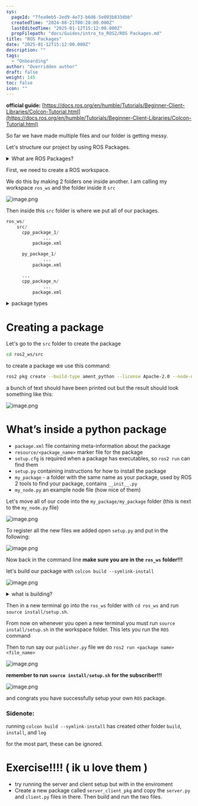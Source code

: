 ```yaml
---
sys:
  pageId: "7fea9eb5-2ed9-4e73-b6d6-5e093b833dbb"
  createdTime: "2024-08-21T00:28:00.000Z"
  lastEditedTime: "2025-01-12T15:12:00.000Z"
  propFilepath: "docs/Guides/intro_to_ROS2/ROS Packages.md"
title: "ROS Packages"
date: "2025-01-12T15:12:00.000Z"
description: ""
tags:
  - "Onboarding"
author: "Overridden author"
draft: false
weight: 145
toc: false
icon: ""
---
```


**official guide:** [https://docs.ros.org/en/humble/Tutorials/Beginner-Client-Libraries/Colcon-Tutorial.html](https://docs.ros.org/en/humble/Tutorials/Beginner-Client-Libraries/Colcon-Tutorial.html)

So far we have made multiple files and our folder is getting messy.

Let's structure our project by using ROS Packages.

<details>

<summary>What are ROS Packages?</summary>

ROS Packages are, as the name implies, packages of code that are highly sharable between ROS developers.

They consist of a folder, `package.xml` file, and source code

```python
      cpp_package_1/
		      ... imagine much code files here ..
          package.xml
```

</details>

First, we need to create a ROS workspace.

We do this by making 2 folders one inside another. I am calling my workspace `ros_ws` and the folder inside it `src`

![image.png](https://prod-files-secure.s3.us-west-2.amazonaws.com/d518164a-d88e-44d1-a4ee-3adb3bd8bce0/70706947-fd18-4537-a67b-e12946812d31/image.png?X-Amz-Algorithm=AWS4-HMAC-SHA256&X-Amz-Content-Sha256=UNSIGNED-PAYLOAD&X-Amz-Credential=ASIAZI2LB466QKB5WCBO%2F20250428%2Fus-west-2%2Fs3%2Faws4_request&X-Amz-Date=20250428T133330Z&X-Amz-Expires=3600&X-Amz-Security-Token=IQoJb3JpZ2luX2VjEN7%2F%2F%2F%2F%2F%2F%2F%2F%2F%2FwEaCXVzLXdlc3QtMiJIMEYCIQDSBr3h9Ukyxc5LRoItleX69M6WG8qQ6e6WMqZmM6TZFwIhAJaPHfwSU%2FSuyHWEbqp8w%2BosyanGgZhnvxnxRvSL4ojQKv8DCHYQABoMNjM3NDIzMTgzODA1Igz46uLCdChbkNtRWK4q3AM%2Fra5CiGV1uEzKsTsEOquDjpPhViXxd%2BhIUp7drZzyRlT%2F3%2F2tntGwKocJ4dCQx7PqnUfD8rV%2BvecExkwrgly3VLGo9m3DWu1KmjBKfJezrhmKIhWmvbCLSnhuwPqzyqMDTqqlMXcmFOmV%2FQWUKXtZ8VrGbcmE0n%2F1EmGLJFZcplS0knouAxw3h0w1dRPo8WgkDm3kToRZpbGZa52crWzQ2o9gwKmdb6zxjR8AQbO7dWTmxr6OO%2FidrLiwa1BgTkP7Yji5f%2FV8ZLG9jif6g6gXMowPefaoUCm1o8RB0Y78YK8SOxn82LicvLxJLOrBumAtWTeuM8qxyFusi9GuJyLIoVrLEm8nBqlxuM4ctEk1XcH4bxaksjjfRRWxe%2Blff2etWL%2FZF5kEBENdJDQt6RzqDO10KVFNbBkh5HLhUGBWY0KCVYrKyHMBWIt%2FTaGYA5oDjJ9OYjFDrx4aXZrxRHla4DRyqO4eG3n3IOgUpa2LrD3x9a%2FLrNV8OT%2FW3lrmZt1y89cimSPKNFJt6sWgB2ucuYXuiyWVfuEau4WkxbmZ55waaNQZXaj7dTRRzxMsxpvPENBMpRoE7zxDmCXFyW1HcdUjjHvytcC4sfovgB1Lzac0pj1gPADh39QQ%2BjCIg77ABjqkAcZAf9%2F%2BKrhUlqcWt%2BA7LmE0UhTwG1vDr8m07Jxj7RWhmiXUeRkAvCmdsoji8YGKIRo2%2BaWaqMCs6%2FlaC4KbrS%2BY8HUq2f0ZEBIqviFRMQPe0NQlgKsGxrvAIsITtbG9oucjsyTpcJYe0mcAWviz%2FzIlf6qX%2FHaQUOAxvbq5T9%2FKMVdHmf6NNP0nV0qXoLPZvzghH8h5UbInwQPtg3HnzpniQwM1&X-Amz-Signature=b9f120243a1d1ab9902651b9ee4d0c6422aef3e22154ce1d9bf9d82e035063a0&X-Amz-SignedHeaders=host&x-id=GetObject)

Then inside this `src` folder is where we put all of our packages.

```python
ros_ws/
    src/
      cpp_package_1/
		      ...
          package.xml

      py_package_1/
		      ...
          package.xml

      ...
      cpp_package_n/
		      ...
          package.xml

```

<details>

<summary>package types</summary>

packages can be either `C++` or python.

the intern file structure is different for each but for this guide we will stick to creating python packages

</details>

# Creating a package

Let's go to the `src` folder to create the package

```bash
cd ros2_ws/src
```

to create a package we use this command:

```bash
ros2 pkg create --build-type ament_python --license Apache-2.0 --node-name my_node my_package
```

a bunch of text should have been printed out but the result should look something like this:

![image.png](https://prod-files-secure.s3.us-west-2.amazonaws.com/d518164a-d88e-44d1-a4ee-3adb3bd8bce0/e6cf1e3f-8512-4a3e-b131-079f800bf3e8/image.png?X-Amz-Algorithm=AWS4-HMAC-SHA256&X-Amz-Content-Sha256=UNSIGNED-PAYLOAD&X-Amz-Credential=ASIAZI2LB466QKB5WCBO%2F20250428%2Fus-west-2%2Fs3%2Faws4_request&X-Amz-Date=20250428T133330Z&X-Amz-Expires=3600&X-Amz-Security-Token=IQoJb3JpZ2luX2VjEN7%2F%2F%2F%2F%2F%2F%2F%2F%2F%2FwEaCXVzLXdlc3QtMiJIMEYCIQDSBr3h9Ukyxc5LRoItleX69M6WG8qQ6e6WMqZmM6TZFwIhAJaPHfwSU%2FSuyHWEbqp8w%2BosyanGgZhnvxnxRvSL4ojQKv8DCHYQABoMNjM3NDIzMTgzODA1Igz46uLCdChbkNtRWK4q3AM%2Fra5CiGV1uEzKsTsEOquDjpPhViXxd%2BhIUp7drZzyRlT%2F3%2F2tntGwKocJ4dCQx7PqnUfD8rV%2BvecExkwrgly3VLGo9m3DWu1KmjBKfJezrhmKIhWmvbCLSnhuwPqzyqMDTqqlMXcmFOmV%2FQWUKXtZ8VrGbcmE0n%2F1EmGLJFZcplS0knouAxw3h0w1dRPo8WgkDm3kToRZpbGZa52crWzQ2o9gwKmdb6zxjR8AQbO7dWTmxr6OO%2FidrLiwa1BgTkP7Yji5f%2FV8ZLG9jif6g6gXMowPefaoUCm1o8RB0Y78YK8SOxn82LicvLxJLOrBumAtWTeuM8qxyFusi9GuJyLIoVrLEm8nBqlxuM4ctEk1XcH4bxaksjjfRRWxe%2Blff2etWL%2FZF5kEBENdJDQt6RzqDO10KVFNbBkh5HLhUGBWY0KCVYrKyHMBWIt%2FTaGYA5oDjJ9OYjFDrx4aXZrxRHla4DRyqO4eG3n3IOgUpa2LrD3x9a%2FLrNV8OT%2FW3lrmZt1y89cimSPKNFJt6sWgB2ucuYXuiyWVfuEau4WkxbmZ55waaNQZXaj7dTRRzxMsxpvPENBMpRoE7zxDmCXFyW1HcdUjjHvytcC4sfovgB1Lzac0pj1gPADh39QQ%2BjCIg77ABjqkAcZAf9%2F%2BKrhUlqcWt%2BA7LmE0UhTwG1vDr8m07Jxj7RWhmiXUeRkAvCmdsoji8YGKIRo2%2BaWaqMCs6%2FlaC4KbrS%2BY8HUq2f0ZEBIqviFRMQPe0NQlgKsGxrvAIsITtbG9oucjsyTpcJYe0mcAWviz%2FzIlf6qX%2FHaQUOAxvbq5T9%2FKMVdHmf6NNP0nV0qXoLPZvzghH8h5UbInwQPtg3HnzpniQwM1&X-Amz-Signature=516fb938e04179ca014cd5967a18688101dbb2c93ccf922d44ec21c4fc4f9f6c&X-Amz-SignedHeaders=host&x-id=GetObject)

# What’s inside a python package

- `package.xml` file containing meta-information about the package
- `resource/<package_name>` marker file for the package
- `setup.cfg` is required when a package has executables, so `ros2 run` can find them
- `setup.py` containing instructions for how to install the package
- `my_package` - a folder with the same name as your package, used by ROS 2 tools to find your package, contains `__init__.py`
- `my_node.py` an example node file (how nice of them)

Let's move all of our code into the `my_package/my_package` folder (this is next to the `my_node.py` file)

![image.png](https://prod-files-secure.s3.us-west-2.amazonaws.com/d518164a-d88e-44d1-a4ee-3adb3bd8bce0/9ce58f11-0da9-4d3e-b86d-506a9685d378/image.png?X-Amz-Algorithm=AWS4-HMAC-SHA256&X-Amz-Content-Sha256=UNSIGNED-PAYLOAD&X-Amz-Credential=ASIAZI2LB466QKB5WCBO%2F20250428%2Fus-west-2%2Fs3%2Faws4_request&X-Amz-Date=20250428T133330Z&X-Amz-Expires=3600&X-Amz-Security-Token=IQoJb3JpZ2luX2VjEN7%2F%2F%2F%2F%2F%2F%2F%2F%2F%2FwEaCXVzLXdlc3QtMiJIMEYCIQDSBr3h9Ukyxc5LRoItleX69M6WG8qQ6e6WMqZmM6TZFwIhAJaPHfwSU%2FSuyHWEbqp8w%2BosyanGgZhnvxnxRvSL4ojQKv8DCHYQABoMNjM3NDIzMTgzODA1Igz46uLCdChbkNtRWK4q3AM%2Fra5CiGV1uEzKsTsEOquDjpPhViXxd%2BhIUp7drZzyRlT%2F3%2F2tntGwKocJ4dCQx7PqnUfD8rV%2BvecExkwrgly3VLGo9m3DWu1KmjBKfJezrhmKIhWmvbCLSnhuwPqzyqMDTqqlMXcmFOmV%2FQWUKXtZ8VrGbcmE0n%2F1EmGLJFZcplS0knouAxw3h0w1dRPo8WgkDm3kToRZpbGZa52crWzQ2o9gwKmdb6zxjR8AQbO7dWTmxr6OO%2FidrLiwa1BgTkP7Yji5f%2FV8ZLG9jif6g6gXMowPefaoUCm1o8RB0Y78YK8SOxn82LicvLxJLOrBumAtWTeuM8qxyFusi9GuJyLIoVrLEm8nBqlxuM4ctEk1XcH4bxaksjjfRRWxe%2Blff2etWL%2FZF5kEBENdJDQt6RzqDO10KVFNbBkh5HLhUGBWY0KCVYrKyHMBWIt%2FTaGYA5oDjJ9OYjFDrx4aXZrxRHla4DRyqO4eG3n3IOgUpa2LrD3x9a%2FLrNV8OT%2FW3lrmZt1y89cimSPKNFJt6sWgB2ucuYXuiyWVfuEau4WkxbmZ55waaNQZXaj7dTRRzxMsxpvPENBMpRoE7zxDmCXFyW1HcdUjjHvytcC4sfovgB1Lzac0pj1gPADh39QQ%2BjCIg77ABjqkAcZAf9%2F%2BKrhUlqcWt%2BA7LmE0UhTwG1vDr8m07Jxj7RWhmiXUeRkAvCmdsoji8YGKIRo2%2BaWaqMCs6%2FlaC4KbrS%2BY8HUq2f0ZEBIqviFRMQPe0NQlgKsGxrvAIsITtbG9oucjsyTpcJYe0mcAWviz%2FzIlf6qX%2FHaQUOAxvbq5T9%2FKMVdHmf6NNP0nV0qXoLPZvzghH8h5UbInwQPtg3HnzpniQwM1&X-Amz-Signature=c93d463b9bf704182973aa2101248d4c2de449a7cf54b632a4938d7ff40e10a0&X-Amz-SignedHeaders=host&x-id=GetObject)

To register all the new files we added open `setup.py` and put in the following:

![image.png](https://prod-files-secure.s3.us-west-2.amazonaws.com/d518164a-d88e-44d1-a4ee-3adb3bd8bce0/1cd7c262-4cae-4496-9d75-c178537d24a2/image.png?X-Amz-Algorithm=AWS4-HMAC-SHA256&X-Amz-Content-Sha256=UNSIGNED-PAYLOAD&X-Amz-Credential=ASIAZI2LB466QKB5WCBO%2F20250428%2Fus-west-2%2Fs3%2Faws4_request&X-Amz-Date=20250428T133330Z&X-Amz-Expires=3600&X-Amz-Security-Token=IQoJb3JpZ2luX2VjEN7%2F%2F%2F%2F%2F%2F%2F%2F%2F%2FwEaCXVzLXdlc3QtMiJIMEYCIQDSBr3h9Ukyxc5LRoItleX69M6WG8qQ6e6WMqZmM6TZFwIhAJaPHfwSU%2FSuyHWEbqp8w%2BosyanGgZhnvxnxRvSL4ojQKv8DCHYQABoMNjM3NDIzMTgzODA1Igz46uLCdChbkNtRWK4q3AM%2Fra5CiGV1uEzKsTsEOquDjpPhViXxd%2BhIUp7drZzyRlT%2F3%2F2tntGwKocJ4dCQx7PqnUfD8rV%2BvecExkwrgly3VLGo9m3DWu1KmjBKfJezrhmKIhWmvbCLSnhuwPqzyqMDTqqlMXcmFOmV%2FQWUKXtZ8VrGbcmE0n%2F1EmGLJFZcplS0knouAxw3h0w1dRPo8WgkDm3kToRZpbGZa52crWzQ2o9gwKmdb6zxjR8AQbO7dWTmxr6OO%2FidrLiwa1BgTkP7Yji5f%2FV8ZLG9jif6g6gXMowPefaoUCm1o8RB0Y78YK8SOxn82LicvLxJLOrBumAtWTeuM8qxyFusi9GuJyLIoVrLEm8nBqlxuM4ctEk1XcH4bxaksjjfRRWxe%2Blff2etWL%2FZF5kEBENdJDQt6RzqDO10KVFNbBkh5HLhUGBWY0KCVYrKyHMBWIt%2FTaGYA5oDjJ9OYjFDrx4aXZrxRHla4DRyqO4eG3n3IOgUpa2LrD3x9a%2FLrNV8OT%2FW3lrmZt1y89cimSPKNFJt6sWgB2ucuYXuiyWVfuEau4WkxbmZ55waaNQZXaj7dTRRzxMsxpvPENBMpRoE7zxDmCXFyW1HcdUjjHvytcC4sfovgB1Lzac0pj1gPADh39QQ%2BjCIg77ABjqkAcZAf9%2F%2BKrhUlqcWt%2BA7LmE0UhTwG1vDr8m07Jxj7RWhmiXUeRkAvCmdsoji8YGKIRo2%2BaWaqMCs6%2FlaC4KbrS%2BY8HUq2f0ZEBIqviFRMQPe0NQlgKsGxrvAIsITtbG9oucjsyTpcJYe0mcAWviz%2FzIlf6qX%2FHaQUOAxvbq5T9%2FKMVdHmf6NNP0nV0qXoLPZvzghH8h5UbInwQPtg3HnzpniQwM1&X-Amz-Signature=ca789a13c5a9fedeb3a554c15d5e5aa2c076f0f40ba4d5ac87f2b83bf3b69b0c&X-Amz-SignedHeaders=host&x-id=GetObject)

Now back in the command line **make sure you are in the** **`ros_ws`** **folder!!!**

let's build our package with `colcon build --symlink-install`

![image.png](https://prod-files-secure.s3.us-west-2.amazonaws.com/d518164a-d88e-44d1-a4ee-3adb3bd8bce0/2f2a0d27-b173-48fd-b189-5f5c0ce65619/image.png?X-Amz-Algorithm=AWS4-HMAC-SHA256&X-Amz-Content-Sha256=UNSIGNED-PAYLOAD&X-Amz-Credential=ASIAZI2LB466QKB5WCBO%2F20250428%2Fus-west-2%2Fs3%2Faws4_request&X-Amz-Date=20250428T133330Z&X-Amz-Expires=3600&X-Amz-Security-Token=IQoJb3JpZ2luX2VjEN7%2F%2F%2F%2F%2F%2F%2F%2F%2F%2FwEaCXVzLXdlc3QtMiJIMEYCIQDSBr3h9Ukyxc5LRoItleX69M6WG8qQ6e6WMqZmM6TZFwIhAJaPHfwSU%2FSuyHWEbqp8w%2BosyanGgZhnvxnxRvSL4ojQKv8DCHYQABoMNjM3NDIzMTgzODA1Igz46uLCdChbkNtRWK4q3AM%2Fra5CiGV1uEzKsTsEOquDjpPhViXxd%2BhIUp7drZzyRlT%2F3%2F2tntGwKocJ4dCQx7PqnUfD8rV%2BvecExkwrgly3VLGo9m3DWu1KmjBKfJezrhmKIhWmvbCLSnhuwPqzyqMDTqqlMXcmFOmV%2FQWUKXtZ8VrGbcmE0n%2F1EmGLJFZcplS0knouAxw3h0w1dRPo8WgkDm3kToRZpbGZa52crWzQ2o9gwKmdb6zxjR8AQbO7dWTmxr6OO%2FidrLiwa1BgTkP7Yji5f%2FV8ZLG9jif6g6gXMowPefaoUCm1o8RB0Y78YK8SOxn82LicvLxJLOrBumAtWTeuM8qxyFusi9GuJyLIoVrLEm8nBqlxuM4ctEk1XcH4bxaksjjfRRWxe%2Blff2etWL%2FZF5kEBENdJDQt6RzqDO10KVFNbBkh5HLhUGBWY0KCVYrKyHMBWIt%2FTaGYA5oDjJ9OYjFDrx4aXZrxRHla4DRyqO4eG3n3IOgUpa2LrD3x9a%2FLrNV8OT%2FW3lrmZt1y89cimSPKNFJt6sWgB2ucuYXuiyWVfuEau4WkxbmZ55waaNQZXaj7dTRRzxMsxpvPENBMpRoE7zxDmCXFyW1HcdUjjHvytcC4sfovgB1Lzac0pj1gPADh39QQ%2BjCIg77ABjqkAcZAf9%2F%2BKrhUlqcWt%2BA7LmE0UhTwG1vDr8m07Jxj7RWhmiXUeRkAvCmdsoji8YGKIRo2%2BaWaqMCs6%2FlaC4KbrS%2BY8HUq2f0ZEBIqviFRMQPe0NQlgKsGxrvAIsITtbG9oucjsyTpcJYe0mcAWviz%2FzIlf6qX%2FHaQUOAxvbq5T9%2FKMVdHmf6NNP0nV0qXoLPZvzghH8h5UbInwQPtg3HnzpniQwM1&X-Amz-Signature=3aee82ff1d601645c4f2673a3e18b857b749f2baed016fc5f08f1c63340c2892&X-Amz-SignedHeaders=host&x-id=GetObject)

<details>

<summary>what is building?</summary>

if you are a CS major at Rose-Hulman you will learn the answer to this in CSSE132

but TLDR; is it combines all the code files into one program that can be run easily 

</details>

Then in a new terminal go into the `ros_ws` folder with `cd ros_ws` and run `source install/setup.sh`. 

From now on whenever you open a new terminal you must run `source install/setup.sh` in the workspace folder. This lets you run the `ROS` command

Then to run say our `publisher.py` file we do `ros2 run <package name> <file_name>`

![image.png](https://prod-files-secure.s3.us-west-2.amazonaws.com/d518164a-d88e-44d1-a4ee-3adb3bd8bce0/4f4b1219-3a44-4632-aa0a-ce3471699f59/image.png?X-Amz-Algorithm=AWS4-HMAC-SHA256&X-Amz-Content-Sha256=UNSIGNED-PAYLOAD&X-Amz-Credential=ASIAZI2LB466QKB5WCBO%2F20250428%2Fus-west-2%2Fs3%2Faws4_request&X-Amz-Date=20250428T133330Z&X-Amz-Expires=3600&X-Amz-Security-Token=IQoJb3JpZ2luX2VjEN7%2F%2F%2F%2F%2F%2F%2F%2F%2F%2FwEaCXVzLXdlc3QtMiJIMEYCIQDSBr3h9Ukyxc5LRoItleX69M6WG8qQ6e6WMqZmM6TZFwIhAJaPHfwSU%2FSuyHWEbqp8w%2BosyanGgZhnvxnxRvSL4ojQKv8DCHYQABoMNjM3NDIzMTgzODA1Igz46uLCdChbkNtRWK4q3AM%2Fra5CiGV1uEzKsTsEOquDjpPhViXxd%2BhIUp7drZzyRlT%2F3%2F2tntGwKocJ4dCQx7PqnUfD8rV%2BvecExkwrgly3VLGo9m3DWu1KmjBKfJezrhmKIhWmvbCLSnhuwPqzyqMDTqqlMXcmFOmV%2FQWUKXtZ8VrGbcmE0n%2F1EmGLJFZcplS0knouAxw3h0w1dRPo8WgkDm3kToRZpbGZa52crWzQ2o9gwKmdb6zxjR8AQbO7dWTmxr6OO%2FidrLiwa1BgTkP7Yji5f%2FV8ZLG9jif6g6gXMowPefaoUCm1o8RB0Y78YK8SOxn82LicvLxJLOrBumAtWTeuM8qxyFusi9GuJyLIoVrLEm8nBqlxuM4ctEk1XcH4bxaksjjfRRWxe%2Blff2etWL%2FZF5kEBENdJDQt6RzqDO10KVFNbBkh5HLhUGBWY0KCVYrKyHMBWIt%2FTaGYA5oDjJ9OYjFDrx4aXZrxRHla4DRyqO4eG3n3IOgUpa2LrD3x9a%2FLrNV8OT%2FW3lrmZt1y89cimSPKNFJt6sWgB2ucuYXuiyWVfuEau4WkxbmZ55waaNQZXaj7dTRRzxMsxpvPENBMpRoE7zxDmCXFyW1HcdUjjHvytcC4sfovgB1Lzac0pj1gPADh39QQ%2BjCIg77ABjqkAcZAf9%2F%2BKrhUlqcWt%2BA7LmE0UhTwG1vDr8m07Jxj7RWhmiXUeRkAvCmdsoji8YGKIRo2%2BaWaqMCs6%2FlaC4KbrS%2BY8HUq2f0ZEBIqviFRMQPe0NQlgKsGxrvAIsITtbG9oucjsyTpcJYe0mcAWviz%2FzIlf6qX%2FHaQUOAxvbq5T9%2FKMVdHmf6NNP0nV0qXoLPZvzghH8h5UbInwQPtg3HnzpniQwM1&X-Amz-Signature=b154c5c2945ac1f71b061a5eddc0876ce8ce163e1217c77d6432c41eb6d29362&X-Amz-SignedHeaders=host&x-id=GetObject)

**remember to run** **`source install/setup.sh`** **for the subscriber!!!**

![image.png](https://prod-files-secure.s3.us-west-2.amazonaws.com/d518164a-d88e-44d1-a4ee-3adb3bd8bce0/02121119-dad4-49ec-8356-c956108b4243/image.png?X-Amz-Algorithm=AWS4-HMAC-SHA256&X-Amz-Content-Sha256=UNSIGNED-PAYLOAD&X-Amz-Credential=ASIAZI2LB466QKB5WCBO%2F20250428%2Fus-west-2%2Fs3%2Faws4_request&X-Amz-Date=20250428T133330Z&X-Amz-Expires=3600&X-Amz-Security-Token=IQoJb3JpZ2luX2VjEN7%2F%2F%2F%2F%2F%2F%2F%2F%2F%2FwEaCXVzLXdlc3QtMiJIMEYCIQDSBr3h9Ukyxc5LRoItleX69M6WG8qQ6e6WMqZmM6TZFwIhAJaPHfwSU%2FSuyHWEbqp8w%2BosyanGgZhnvxnxRvSL4ojQKv8DCHYQABoMNjM3NDIzMTgzODA1Igz46uLCdChbkNtRWK4q3AM%2Fra5CiGV1uEzKsTsEOquDjpPhViXxd%2BhIUp7drZzyRlT%2F3%2F2tntGwKocJ4dCQx7PqnUfD8rV%2BvecExkwrgly3VLGo9m3DWu1KmjBKfJezrhmKIhWmvbCLSnhuwPqzyqMDTqqlMXcmFOmV%2FQWUKXtZ8VrGbcmE0n%2F1EmGLJFZcplS0knouAxw3h0w1dRPo8WgkDm3kToRZpbGZa52crWzQ2o9gwKmdb6zxjR8AQbO7dWTmxr6OO%2FidrLiwa1BgTkP7Yji5f%2FV8ZLG9jif6g6gXMowPefaoUCm1o8RB0Y78YK8SOxn82LicvLxJLOrBumAtWTeuM8qxyFusi9GuJyLIoVrLEm8nBqlxuM4ctEk1XcH4bxaksjjfRRWxe%2Blff2etWL%2FZF5kEBENdJDQt6RzqDO10KVFNbBkh5HLhUGBWY0KCVYrKyHMBWIt%2FTaGYA5oDjJ9OYjFDrx4aXZrxRHla4DRyqO4eG3n3IOgUpa2LrD3x9a%2FLrNV8OT%2FW3lrmZt1y89cimSPKNFJt6sWgB2ucuYXuiyWVfuEau4WkxbmZ55waaNQZXaj7dTRRzxMsxpvPENBMpRoE7zxDmCXFyW1HcdUjjHvytcC4sfovgB1Lzac0pj1gPADh39QQ%2BjCIg77ABjqkAcZAf9%2F%2BKrhUlqcWt%2BA7LmE0UhTwG1vDr8m07Jxj7RWhmiXUeRkAvCmdsoji8YGKIRo2%2BaWaqMCs6%2FlaC4KbrS%2BY8HUq2f0ZEBIqviFRMQPe0NQlgKsGxrvAIsITtbG9oucjsyTpcJYe0mcAWviz%2FzIlf6qX%2FHaQUOAxvbq5T9%2FKMVdHmf6NNP0nV0qXoLPZvzghH8h5UbInwQPtg3HnzpniQwM1&X-Amz-Signature=eb849be3a0e15074593134cf13af2e90511b505acbd2027ff65cf252ff280ec3&X-Amz-SignedHeaders=host&x-id=GetObject)

and congrats you have successfully setup your own `ROS` package.

### Sidenote:

running `colcon build --symlink-install` has created other folder `build`, `install`, and `log`

for the most part, these can be ignored.

# Exercise!!!! ( ik u love them )

- try running the server and client setup but with in the enviroment
- Create a new package called `server_client_pkg` and copy the `server.py` and `client.py` files in there. Then build and run the two files.
